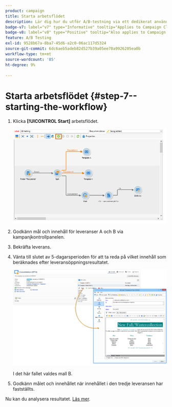 ```yaml
---
product: campaign
title: Starta arbetsflödet
description: Lär dig hur du utför A/B-testning via ett dedikerat användningsfall
badge-v7: label="v7" type="Informative" tooltip="Applies to Campaign Classic v7"
badge-v8: label="v8" type="Positive" tooltip="Also applies to Campaign v8"
feature: A/B Testing
exl-id: 9528b67a-8ba7-45d6-a2c0-06ac117d5324
source-git-commit: 6dc6aeb5adeb82d527b39a05ee70a9926205ea0b
workflow-type: tm+mt
source-wordcount: '85'
ht-degree: 9%

---
```


# Starta arbetsflödet {#step-7--starting-the-workflow}



1. Klicka **[!UICONTROL Start]** arbetsflödet.

   ![](assets/use_case_abtesting_startwkfl_001.png)

1. Godkänn mål och innehåll för leveranser A och B via kampanjkontrollpanelen.
1. Bekräfta leverans.
1. Vänta till slutet av 5-dagarsperioden för att ta reda på vilket innehåll som beräknades efter leveransöppningsresultatet.

   ![](assets/use_case_abtesting_startwkfl_002.png)

   I det här fallet valdes mall B.

1. Godkänn målet och innehållet när innehållet i den tredje leveransen har fastställts.

Nu kan du analysera resultatet. [Läs mer](a-b-testing-uc-analyzing.md).
